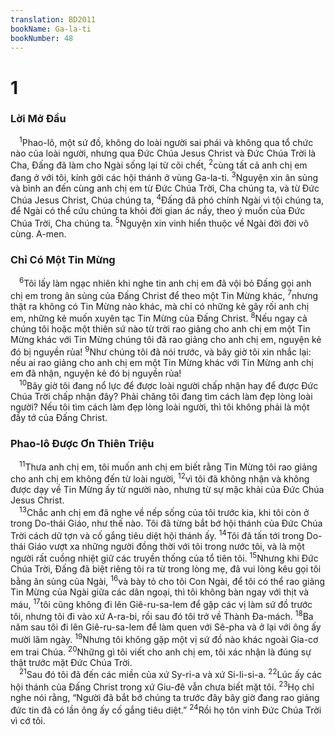 ```yaml
---
translation: BD2011
bookName: Ga-la-ti 
bookNumber: 48
---
```


<div class="title"><h1>1</h1><h3>Lời Mở Ðầu</h3></div>
<span class="verse ga_1_1"> <sup>1</sup>Phao-lô, một sứ đồ, không do loài người sai phái và không qua tổ chức nào của loài người, nhưng qua Ðức Chúa Jesus Christ và Ðức Chúa Trời là Cha, Ðấng đã làm cho Ngài sống lại từ cõi chết, </span>
<span class="verse ga_1_2"><sup>2</sup>cùng tất cả anh chị em đang ở với tôi, kính gởi các hội thánh ở vùng Ga-la-ti. </span>
<span class="verse ga_1_3"><sup>3</sup>Nguyện xin ân sủng và bình an đến cùng anh chị em từ Ðức Chúa Trời, Cha chúng ta, và từ Ðức Chúa Jesus Christ, Chúa chúng ta, </span>
<span class="verse ga_1_4"><sup>4</sup>Ðấng đã phó chính Ngài vì tội chúng ta, để Ngài có thể cứu chúng ta khỏi đời gian ác nầy, theo ý muốn của Ðức Chúa Trời, Cha chúng ta. </span>
<span class="verse ga_1_5"><sup>5</sup>Nguyện xin vinh hiển thuộc về Ngài đời đời vô cùng. A-men.<br/></span>
<div class="title"><h3>Chỉ Có Một Tin Mừng</h3></div>
<span class="verse ga_1_6"> <sup>6</sup>Tôi lấy làm ngạc nhiên khi nghe tin anh chị em đã vội bỏ Ðấng gọi anh chị em trong ân sủng của Ðấng Christ để theo một Tin Mừng khác, </span>
<span class="verse ga_1_7"><sup>7</sup>nhưng thật ra không có Tin Mừng nào khác, mà chỉ có những kẻ gây rối anh chị em, những kẻ muốn xuyên tạc Tin Mừng của Ðấng Christ. </span>
<span class="verse ga_1_8"><sup>8</sup>Nếu ngay cả chúng tôi hoặc một thiên sứ nào từ trời rao giảng cho anh chị em một Tin Mừng khác với Tin Mừng chúng tôi đã rao giảng cho anh chị em, nguyện kẻ đó bị nguyền rủa! </span>
<span class="verse ga_1_9"><sup>9</sup>Như chúng tôi đã nói trước, và bây giờ tôi xin nhắc lại: nếu ai rao giảng cho anh chị em một Tin Mừng khác với Tin Mừng anh chị em đã nhận, nguyện kẻ đó bị nguyền rủa!<br/></span>
<span class="verse ga_1_10"> <sup>10</sup>Bây giờ tôi đang nổ lực để được loài người chấp nhận hay để được Ðức Chúa Trời chấp nhận đây? Phải chăng tôi đang tìm cách làm đẹp lòng loài người? Nếu tôi tìm cách làm đẹp lòng loài người, thì tôi không phải là một đầy tớ của Ðấng Christ.<br/></span>
<div class="title"><h3>Phao-lô Ðược Ơn Thiên Triệu</h3></div>
<span class="verse ga_1_11"> <sup>11</sup>Thưa anh chị em, tôi muốn anh chị em biết rằng Tin Mừng tôi rao giảng cho anh chị em không đến từ loài người, </span>
<span class="verse ga_1_12"><sup>12</sup>vì tôi đã không nhận và không được dạy về Tin Mừng ấy từ người nào, nhưng từ sự mặc khải của Ðức Chúa Jesus Christ.<br/></span>
<span class="verse ga_1_13"> <sup>13</sup>Chắc anh chị em đã nghe về nếp sống của tôi trước kia, khi tôi còn ở trong Do-thái Giáo, như thế nào. Tôi đã từng bắt bớ hội thánh của Ðức Chúa Trời cách dữ tợn và cố gắng tiêu diệt hội thánh ấy. </span>
<span class="verse ga_1_14"><sup>14</sup>Tôi đã tấn tới trong Do-thái Giáo vượt xa những người đồng thời với tôi trong nước tôi, và là một người rất cuồng nhiệt giữ các truyền thống của tổ tiên tôi. </span>
<span class="verse ga_1_15"><sup>15</sup>Nhưng khi Ðức Chúa Trời, Ðấng đã biệt riêng tôi ra từ trong lòng mẹ, đã vui lòng kêu gọi tôi bằng ân sủng của Ngài, </span>
<span class="verse ga_1_16"><sup>16</sup>và bày tỏ cho tôi Con Ngài, để tôi có thể rao giảng Tin Mừng của Ngài giữa các dân ngoại, thì tôi không bàn ngay với thịt và máu, </span>
<span class="verse ga_1_17"><sup>17</sup>tôi cũng không đi lên Giê-ru-sa-lem để gặp các vị làm sứ đồ trước tôi, nhưng tôi đi vào xứ A-ra-bi, rồi sau đó tôi trở về Thành Ða-mách. </span>
<span class="verse ga_1_18"><sup>18</sup>Ba năm sau tôi đi lên Giê-ru-sa-lem để làm quen với Sê-pha và ở lại với ông ấy mười lăm ngày. </span>
<span class="verse ga_1_19"><sup>19</sup>Nhưng tôi không gặp một vị sứ đồ nào khác ngoài Gia-cơ em trai Chúa. </span>
<span class="verse ga_1_20"><sup>20</sup>Những gì tôi viết cho anh chị em, tôi xác nhận là đúng sự thật trước mặt Ðức Chúa Trời.<br/></span>
<span class="verse ga_1_21"> <sup>21</sup>Sau đó tôi đã đến các miền của xứ Sy-ri-a và xứ Si-li-si-a. </span>
<span class="verse ga_1_22"><sup>22</sup>Lúc ấy các hội thánh của Ðấng Christ trong xứ Giu-đê vẫn chưa biết mặt tôi. </span>
<span class="verse ga_1_23"><sup>23</sup>Họ chỉ nghe nói rằng, “Người đã bắt bớ chúng ta trước đây bây giờ đang rao giảng đức tin đã có lần ông ấy cố gắng tiêu diệt.” </span>
<span class="verse ga_1_24"><sup>24</sup>Rồi họ tôn vinh Ðức Chúa Trời vì cớ tôi.<br/></span>
